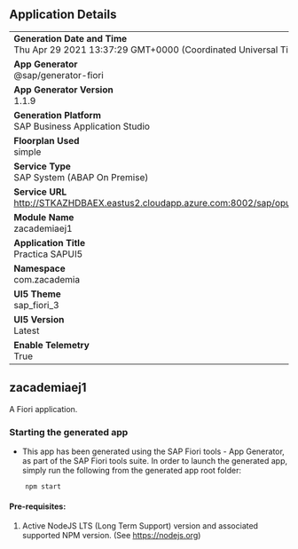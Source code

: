 ## Application Details
|               |
| ------------- |
|**Generation Date and Time**<br>Thu Apr 29 2021 13:37:29 GMT+0000 (Coordinated Universal Time)|
|**App Generator**<br>@sap/generator-fiori|
|**App Generator Version**<br>1.1.9|
|**Generation Platform**<br>SAP Business Application Studio|
|**Floorplan Used**<br>simple|
|**Service Type**<br>SAP System (ABAP On Premise)|
|**Service URL**<br>http://STKAZHDBAEX.eastus2.cloudapp.azure.com:8002/sap/opu/odata/sap/ZOS_ACADEMIA_JIDI3_SRV
|**Module Name**<br>zacademiaej1|
|**Application Title**<br>Practica SAPUI5|
|**Namespace**<br>com.zacademia|
|**UI5 Theme**<br>sap_fiori_3|
|**UI5 Version**<br>Latest|
|**Enable Telemetry**<br>True|

## zacademiaej1

A Fiori application.

### Starting the generated app

-   This app has been generated using the SAP Fiori tools - App Generator, as part of the SAP Fiori tools suite.  In order to launch the generated app, simply run the following from the generated app root folder:

```
    npm start
```


#### Pre-requisites:

1. Active NodeJS LTS (Long Term Support) version and associated supported NPM version.  (See https://nodejs.org)


